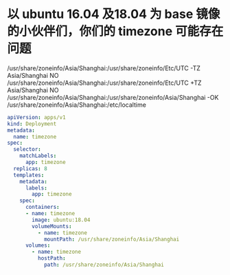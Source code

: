 # 以 ubuntu 16.04 及18.04 为 base 镜像的小伙伴们，你们的 timezone 可能存在问题

/usr/share/zoneinfo/Asia/Shanghai:/usr/share/zoneinfo/Etc/UTC -TZ Asia/Shanghai NO
/usr/share/zoneinfo/Asia/Shanghai:/usr/share/zoneinfo/Etc/UTC +TZ Asia/Shanghai NO
/usr/share/zoneinfo/Asia/Shanghai:/usr/share/zoneinfo/Asia/Shanghai -OK
/usr/share/zoneinfo/Asia/Shanghai:/etc/localtime

```yaml
apiVersion: apps/v1
kind: Deployment
metadata:
  name: timezone
spec:
  selector:
    matchLabels:
      app: timezone
  replicas: 8
  templates:
    metadata:
      labels:
        app: timezone
    spec:
      containers:
      - name: timezone
        image: ubuntu:18.04
        volumeMounts:
          - name: timezone
            mountPath: /usr/share/zoneinfo/Asia/Shanghai
      volumes:
        - name: timezone
          hostPath:
            path: /usr/share/zoneinfo/Asia/Shanghai
```
